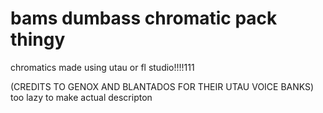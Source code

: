 # bams dumbass chromatic pack thingy
 chromatics made using utau 
 or fl studio!!!!111
 
 
 (CREDITS TO GENOX AND BLANTADOS FOR THEIR UTAU VOICE BANKS)
 too lazy to make actual descripton
